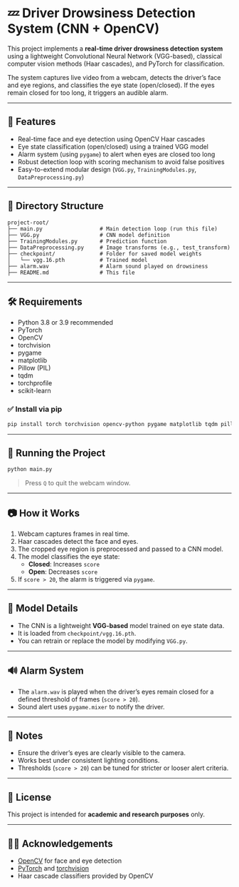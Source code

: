 # 💤 Driver Drowsiness Detection System (CNN + OpenCV)

This project implements a **real-time driver drowsiness detection system** using a lightweight Convolutional Neural Network (VGG-based), classical computer vision methods (Haar cascades), and PyTorch for classification.

The system captures live video from a webcam, detects the driver’s face and eye regions, and classifies the eye state (open/closed). If the eyes remain closed for too long, it triggers an audible alarm.

---

## 🚀 Features

- Real-time face and eye detection using OpenCV Haar cascades  
- Eye state classification (open/closed) using a trained VGG model  
- Alarm system (using `pygame`) to alert when eyes are closed too long  
- Robust detection loop with scoring mechanism to avoid false positives  
- Easy-to-extend modular design (`VGG.py`, `TrainingModules.py`, `DataPreprocessing.py`)  

---

## 📁 Directory Structure

```
project-root/
├── main.py                  # Main detection loop (run this file)
├── VGG.py                   # CNN model definition
├── TrainingModules.py       # Prediction function
├── DataPreprocessing.py     # Image transforms (e.g., test_transform)
├── checkpoint/              # Folder for saved model weights
│   └── vgg.16.pth           # Trained model
├── alarm.wav                # Alarm sound played on drowsiness
├── README.md                # This file
```

---

## 🛠️ Requirements

- Python 3.8 or 3.9 recommended  
- PyTorch  
- OpenCV  
- torchvision  
- pygame  
- matplotlib  
- Pillow (PIL)  
- tqdm  
- torchprofile  
- scikit-learn  

### ✅ Install via pip

```bash
pip install torch torchvision opencv-python pygame matplotlib tqdm pillow scikit-learn torchprofile
```

---

## 🧪 Running the Project

```bash
python main.py
```

> Press `Q` to quit the webcam window.

---

## 📷 How it Works

1. Webcam captures frames in real time.  
2. Haar cascades detect the face and eyes.  
3. The cropped eye region is preprocessed and passed to a CNN model.  
4. The model classifies the eye state:  
   - **Closed**: Increases `score`  
   - **Open**: Decreases `score`  
5. If `score > 20`, the alarm is triggered via `pygame`.

---

## 🧠 Model Details

- The CNN is a lightweight **VGG-based** model trained on eye state data.  
- It is loaded from `checkpoint/vgg.16.pth`.  
- You can retrain or replace the model by modifying `VGG.py`.

---

## 🔊 Alarm System

- The `alarm.wav` is played when the driver’s eyes remain closed for a defined threshold of frames (`score > 20`).  
- Sound alert uses `pygame.mixer` to notify the driver.

---

## 📌 Notes

- Ensure the driver’s eyes are clearly visible to the camera.  
- Works best under consistent lighting conditions.  
- Thresholds (`score > 20`) can be tuned for stricter or looser alert criteria.

---

## 🧾 License

This project is intended for **academic and research purposes** only.

---

## 🙋‍♂️ Acknowledgements

- [OpenCV](https://opencv.org/) for face and eye detection  
- [PyTorch](https://pytorch.org/) and [torchvision](https://pytorch.org/vision/stable/index.html)  
- Haar cascade classifiers provided by OpenCV  

